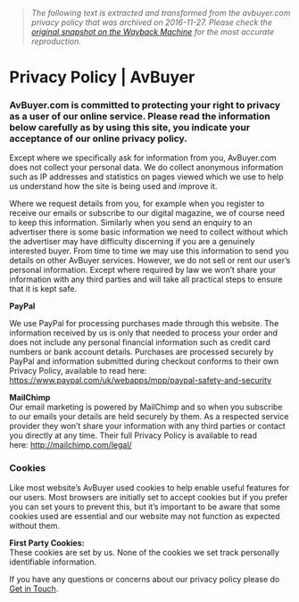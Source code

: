 > *The following text is extracted and transformed from the avbuyer.com privacy policy that was archived on 2016-11-27. Please check the [original snapshot on the Wayback Machine](https://web.archive.org/web/20161127174524id_/http%3A//www.avbuyer.com/privacy-policy) for the most accurate reproduction.*

# Privacy Policy | AvBuyer

### AvBuyer.com is committed to protecting your right to privacy as a user of our online service. Please read the information below carefully as by using this site, you indicate your acceptance of our online privacy policy.

Except where we specifically ask for information from you, AvBuyer.com does not collect your personal data. We do collect anonymous information such as IP addresses and statistics on pages viewed which we use to help us understand how the site is being used and improve it.

Where we request details from you, for example when you register to receive our emails or subscribe to our digital magazine, we of course need to keep this information. Similarly when you send an enquiry to an advertiser there is some basic information we need to collect without which the advertiser may have difficulty discerning if you are a genuinely interested buyer. From time to time we may use this information to send you details on other AvBuyer services. However, we do not sell or rent our user’s personal information. Except where required by law we won’t share your information with any third parties and will take all practical steps to ensure that it is kept safe.

**PayPal**

We use PayPal for processing purchases made through this website. The information received by us is only that needed to process your order and does not include any personal financial information such as credit card numbers or bank account details. Purchases are processed securely by PayPal and information submitted during checkout conforms to their own Privacy Policy, available to read here: https://www.paypal.com/uk/webapps/mpp/paypal-safety-and-security

**MailChimp**  
Our email marketing is powered by MailChimp and so when you subscribe to our emails your details are held securely by them. As a respected service provider they won’t share your information with any third parties or contact you directly at any time. Their full Privacy Policy is available to read here: http://mailchimp.com/legal/

### **Cookies**

Like most website’s AvBuyer used cookies to help enable useful features for our users. Most browsers are initially set to accept cookies but if you prefer you can set yours to prevent this, but it’s important to be aware that some cookies used are essential and our website may not function as expected without them.

**First Party Cookies:**  
These cookies are set by us. None of the cookies we set track personally identifiable information.

If you have any questions or concerns about our privacy policy please do [Get in Touch](https://web.archive.org/contacts/).
